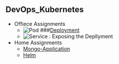 ## DevOps_Kubernetes
- Offiece Assignments
    - ![Pod](https://github.com/PriyeshRaiMinfy/DevOpsCohort_Kubernetes/tree/main/OfficeAssignment/D1)
###[Deployment](https://github.com/PriyeshRaiMinfy/DevOpsCohort_Kubernetes/tree/main/OfficeAssignment/D2)
    - ![Service : Exposing the Depllyment](https://github.com/PriyeshRaiMinfy/DevOpsCohort_Kubernetes/tree/main/OfficeAssignment/D3)
- Home Assignments
    - [Mongo-Application](https://github.com/PriyeshRaiMinfy/DevOpsCohort_Kubernetes/tree/main/HomeAssignmet/MongoApp) 
    - [Helm](https://github.com/PriyeshRaiMinfy/DevOpsCohort_Kubernetes/tree/main/HomeAssignmet/Helm)
